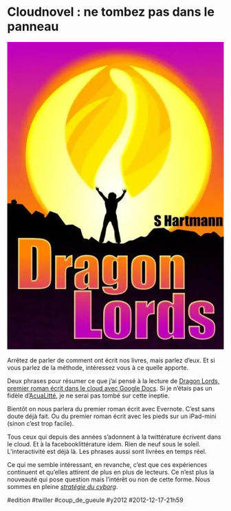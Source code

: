 # Cloudnovel&nbsp;: ne tombez pas dans le panneau

![](_i/4e2691aff84eede237eaa03b47f916911.webp)

Arrêtez de parler de comment ont écrit nos livres, mais parlez d’eux. Et si vous parlez de la méthode, intéressez vous à ce quelle apporte.

Deux phrases pour résumer ce que j’ai pensé à la lecture de [Dragon Lords, premier roman écrit dans le cloud avec Google Docs](http://www.actualitte.com/international/dragon-lords-premier-roman-ecrit-dans-le-cloud-avec-google-docs-38974.htm). Si je n’étais pas un fidèle d’[AcuaLitté](http://www.actualitte.com), je ne serai pas tombé sur cette ineptie.

Bientôt on nous parlera du premier roman écrit avec Evernote. C’est sans doute déjà fait. Ou du premier roman écrit avec les pieds sur un iPad-mini (sinon c’est trop facile).

Tous ceux qui depuis des années s’adonnent à la twittérature écrivent dans le cloud. Et à la facebooklittérature idem. Rien de neuf sous le soleil. L’interactivité est déjà là. Les phrases aussi sont livrées en temps réel.

Ce qui me semble intéressant, en revanche, c’est que ces expériences continuent et qu’elles attirent de plus en plus de lecteurs. Ce n’est plus la nouveauté qui pose question mais l’intérêt ou non de cette forme. Nous sommes en pleine *[stratégie du cyborg](../../page/la-strategie-du-cyborg)*.

#edition #twiller #coup_de_gueule #y2012 #2012-12-17-21h59
